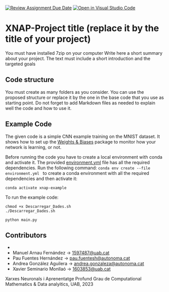 [![Review Assignment Due Date](https://classroom.github.com/assets/deadline-readme-button-24ddc0f5d75046c5622901739e7c5dd533143b0c8e959d652212380cedb1ea36.svg)](https://classroom.github.com/a/sPgOnVC9)
[![Open in Visual Studio Code](https://classroom.github.com/assets/open-in-vscode-718a45dd9cf7e7f842a935f5ebbe5719a5e09af4491e668f4dbf3b35d5cca122.svg)](https://classroom.github.com/online_ide?assignment_repo_id=11101312&assignment_repo_type=AssignmentRepo)
# XNAP-Project title (replace it by the title of your project)
You must have installed 7zip on your computer
Write here a short summary about your project. The text must include a short introduction and the targeted goals

## Code structure
You must create as many folders as you consider. You can use the proposed structure or replace it by the one in the base code that you use as starting point. Do not forget to add Markdown files as needed to explain well the code and how to use it.

## Example Code
The given code is a simple CNN example training on the MNIST dataset. It shows how to set up the [Weights & Biases](https://wandb.ai/site)  package to monitor how your network is learning, or not.

Before running the code you have to create a local environment with conda and activate it. The provided [environment.yml](https://github.com/DCC-UAB/XNAP-Project/environment.yml) file has all the required dependencies. Run the following command: ``conda env create --file environment.yml `` to create a conda environment with all the required dependencies and then activate it:
```
conda activate xnap-example
```

To run the example code:
```
chmod +x Descarregar_Dades.sh
./Descarregar_Dades.sh

python main.py
```



## Contributors
-
- Manuel Arnau Fernández -> 1597487@uab.cat
- Pau Fuentes Hernández -> pau.fuentesh@autonoma.cat
- Andrea González Aguilera -> andrea.gonzaleza@autonoma.cat
- Xavier Seminario Monllaó -> 1603853@uab.cat

Xarxes Neuronals i Aprenentatge Profund
Grau de Computational Mathematics & Data analyitics, 
UAB, 2023
